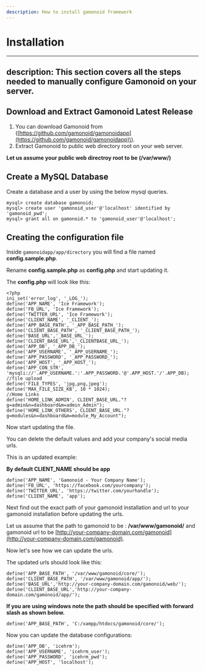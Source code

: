 ```yaml
---
description: How to install gamonoid framework
---
```


# Installation
---
description: This section covers all the steps needed to manually configure Gamonoid on your server.
---

## Download and Extract Gamonoid Latest Release
1. You can download Gamonoid from \([https://github.com/gamonoid/gamonoidapp](https://github.com/gamonoid/gamonoidapp)\).
2. Extract Gamonoid to public web directory root on your web server.

**Let us assume your public web directroy root to be \(/var/www/\)**

## Create a MySQL Database

Create a database and a user by using the below mysql queries.

```text
mysql> create database gamonoid;
mysql> create user 'gamonoid_user'@'localhost' identified by 'gamonoid_pwd';
mysql> grant all on gamonoid.* to 'gamonoid_user'@'localhost';
```
## Creating the configuration file

Inside `gamonoidapp/app/directory` you will find a file named **config.sample.php**. 

Rename **config.sample.php** as **config.php** and start updating it.

The **config.php** will look like this:
```text
<?php 
ini_set('error_log', '_LOG_');
define('APP_NAME', 'Ice Framework');
define('FB_URL', 'Ice Framework');
define('TWITTER_URL', 'Ice Framework');
define('CLIENT_NAME', '_CLIENT_');
define('APP_BASE_PATH', '_APP_BASE_PATH_');
define('CLIENT_BASE_PATH', '_CLIENT_BASE_PATH_');
define('BASE_URL','_BASE_URL_');
define('CLIENT_BASE_URL','_CLIENTBASE_URL_');
define('APP_DB', '_APP_DB_');
define('APP_USERNAME', '_APP_USERNAME_');
define('APP_PASSWORD', '_APP_PASSWORD_');
define('APP_HOST', '_APP_HOST_');
define('APP_CON_STR', 'mysqli://'.APP_USERNAME.':'.APP_PASSWORD.'@'.APP_HOST.'/'.APP_DB);
//file upload
define('FILE_TYPES', 'jpg,png,jpeg');
define('MAX_FILE_SIZE_KB', 10 * 1024);
//Home Links
define('HOME_LINK_ADMIN', CLIENT_BASE_URL."?g=admin&n=dashboard&m=admin_Admin");
define('HOME_LINK_OTHERS', CLIENT_BASE_URL."?g=modules&n=dashboard&m=module_My_Account");
```
Now start updating the file.

You can delete the default values and add your company's social media urls.

This is an updated example:

**By default CLIENT\_NAME should be app**

```text
define('APP_NAME', 'Gamonoid - Your Company Name');
define('FB_URL', 'https://facebook.com/yourcompany');
define('TWITTER_URL', 'https://twitter.com/yourhandle');
define('CLIENT_NAME', 'app');
```
Next find out the exact path of your gamonoid installation and url to your gamonoid installation before updating the urls.

Let us assume that the path to gamonoid to be : **/var/www/gamonoid/** and gamonoid url to be [http://your-company-domain.com/gamonoid](http://your-company-domain.com/gamonoid).

Now let's see how we can update the urls.

The updated urls should look like this:

```text
define('APP_BASE_PATH', '/var/www/gamonoid/core/');
define('CLIENT_BASE_PATH', '/var/www/gamonoid/app/');
define('BASE_URL','http://your-company-domain.com/gamonoid/web/');
define('CLIENT_BASE_URL','http://your-company-domain.com/gamonoid/app/');
```

**If you are using windows note the path should be specified with forward slash as shown below.**

```text
define('APP_BASE_PATH', 'C:/xampp/htdocs/gamonoid/core/');
```
Now you can update the database configurations:

```text
define('APP_DB', 'icehrm');
define('APP_USERNAME', 'icehrm_user');
define('APP_PASSWORD', 'icehrm_pwd');
define('APP_HOST', 'localhost');
```

